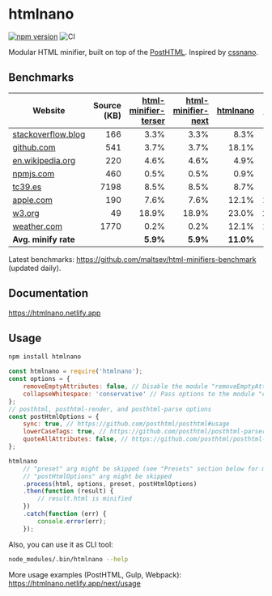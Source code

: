 # htmlnano
[![npm version](https://badge.fury.io/js/htmlnano.svg)](http://badge.fury.io/js/htmlnano)
![CI](https://github.com/posthtml/htmlnano/actions/workflows/ci.yml/badge.svg)

Modular HTML minifier, built on top of the [PostHTML](https://github.com/posthtml/posthtml). Inspired by [cssnano](https://github.com/cssnano/cssnano).

## Benchmarks

[html-minifier-terser]: https://www.npmjs.com/package/html-minifier-terser/v/7.2.0
[html-minifier-next]: https://www.npmjs.com/package/html-minifier-next/v/1.4.0
[htmlnano]: https://www.npmjs.com/package/htmlnano/v/2.1.3
[minify]: https://www.npmjs.com/package/@tdewolff/minify/v/2.24.2
[minify-html]: https://www.npmjs.com/package/@minify-html/node/v/0.16.4

| Website                                                     | Source (KB) | [html-minifier-terser] | [html-minifier-next] | [htmlnano] | [minify] | [minify-html] |
| ----------------------------------------------------------- | ----------: | ---------------------: | -------------------: | ---------: | -------: | ------------: |
| [stackoverflow.blog](https://stackoverflow.blog/)           |         166 |                   3.3% |                 3.3% |       8.3% |     4.6% |          4.0% |
| [github.com](https://github.com/)                           |         541 |                   3.7% |                 3.7% |      18.1% |     7.9% |          6.2% |
| [en.wikipedia.org](https://en.wikipedia.org/wiki/Main_Page) |         220 |                   4.6% |                 4.6% |       4.9% |     6.2% |          2.9% |
| [npmjs.com](https://www.npmjs.com/package/eslint)           |         460 |                   0.5% |                 0.5% |       0.9% |     3.6% |          0.7% |
| [tc39.es](https://tc39.es/ecma262/)                         |        7198 |                   8.5% |                 8.5% |       8.7% |     9.5% |          9.1% |
| [apple.com](https://www.apple.com/)                         |         190 |                   7.6% |                 7.6% |      12.1% |    10.5% |          8.1% |
| [w3.org](https://www.w3.org/)                               |          49 |                  18.9% |                18.9% |      23.0% |    24.1% |         19.9% |
| [weather.com](https://weather.com)                          |        1770 |                   0.2% |                 0.2% |      12.1% |    11.9% |          0.6% |
| **Avg. minify rate**                                        |             |               **5.9%** |             **5.9%** |  **11.0%** | **9.8%** |      **6.4%** |

Latest benchmarks: https://github.com/maltsev/html-minifiers-benchmark (updated daily).

## Documentation
https://htmlnano.netlify.app


## Usage

```bash
npm install htmlnano
```

```js
const htmlnano = require('htmlnano');
const options = {
    removeEmptyAttributes: false, // Disable the module "removeEmptyAttributes"
    collapseWhitespace: 'conservative' // Pass options to the module "collapseWhitespace"
};
// posthtml, posthtml-render, and posthtml-parse options
const postHtmlOptions = {
    sync: true, // https://github.com/posthtml/posthtml#usage
    lowerCaseTags: true, // https://github.com/posthtml/posthtml-parser#options
    quoteAllAttributes: false, // https://github.com/posthtml/posthtml-render#options
};

htmlnano
    // "preset" arg might be skipped (see "Presets" section below for more info)
    // "postHtmlOptions" arg might be skipped
    .process(html, options, preset, postHtmlOptions)
    .then(function (result) {
        // result.html is minified
    })
    .catch(function (err) {
        console.error(err);
    });
```

Also, you can use it as CLI tool:

```bash
node_modules/.bin/htmlnano --help
```

More usage examples (PostHTML, Gulp, Webpack): https://htmlnano.netlify.app/next/usage
